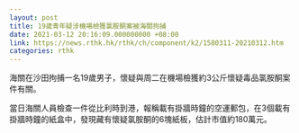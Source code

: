 ```yaml
---
layout: post
title: 19歲青年疑涉機場檢獲氯胺酮案被海關拘捕
date: 2021-03-12 20:16:09.000000000 +08:00
link: https://news.rthk.hk/rthk/ch/component/k2/1580311-20210312.htm
categories: rthk
---
```


海關在沙田拘捕一名19歲男子，懷疑與周二在機場檢獲約3公斤懷疑毒品氯胺酮案件有關。

當日海關人員檢查一件從比利時到港，報稱載有掛牆時鐘的空運郵包，在3個載有掛牆時鐘的紙盒中，發現藏有懷疑氯胺酮的6塊紙板，估計市值約180萬元。
